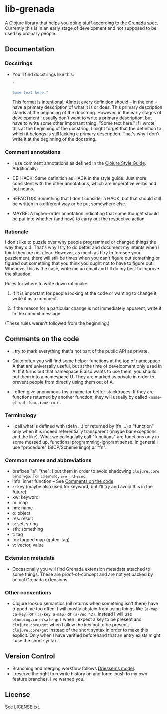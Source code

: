# lib-grenada

A Clojure library that helps you doing stuff according to the [Grenada
spec](https://github.com/clj-grenada/grenada-spec). Currently this is in an
early stage of development and not supposed to be used by ordinary people.

## Documentation

### Docstrings

 - You'll find docstrings like this:

   ```clojure
   "

   Some text here."
   ```

   This format is intentional. Almost every definition should – in the end –
   have a primary description of what it is or does. This primary description
   stands at the beginning of the docstring. However, in the early stages of
   development I usually don't want to write a primary description, but have to
   write some other important thing: "Some text here." If I wrote this at the
   beginning of the docstring, I might forget that the definition to which it
   belongs is still lacking a primary description. That's why I don't write it
   at the beginning of the docstring.

### Comment annotations

 - I use comment annotations as defined in the [Clojure Style
   Guide](https://github.com/bbatsov/clojure-style-guide#comment-annotations).
   Additionally:

 - DE-HACK: Same definition as HACK in the style guide. Just more consistent
   with the other annotations, which are imperative verbs and not nouns.

 - REFACTOR: Something that I don't consider a HACK, but that should still be
   written in a different way or be put somewhere else.

 - MAYBE: A higher-order annotation indicating that some thought should be put
   into whether (and how) to carry out the respective action.

### Rationale

I don't like to puzzle over why people programmed or changed things the way they
did. That's why I try to do better and document my intents when I think they are
not clear. However, as much as I try to foresee your puzzlement, there will
still be times when you can't figure out something or figured out something that
you think you ought not to have to figure out. Whenever this is the case, write
me an email and I'll do my best to improve the situation.

Rules for where to write down rationale:

 1. If it is important for people looking at the code or wanting to change it,
    write it as a comment.

 2. If the reason for a particular change is not immediately apparent, write it
    in the commit message.

(These rules weren't followed from the beginning.)

## Comments on the code

 - I try to mark everything that's not part of the public API as private.

 - Quite often you will find some helper functions at the top of namespace A
   that are universally useful, but at the time of development only used in A.
   If it turns out that namespace B also wants to use them, you should put them
   into a namespace U. They are marked as private in order to prevent people
   from directly using them out of A.

 - I often give anonymous fns a name for better stacktraces. If they are
   functions returned by another function, they will usually by called
   `<name-of-out-function>-infn`.

### Terminology

 - I call what is defined with (defn …) or returned by (fn …) a
   "function" only when it is indeed referentially transparent (maybe bar
   exceptions and the like). What we colloquially call "functions" are functions
   only in some messed up, functional programming-ignorant sense. In general I
   use "procedure" (SICP/Scheme lingo) or "fn".

### Common names and abbreviations

 - prefixes "a", "the": I put them in order to avoid shadowing `clojure.core`
   bindings. For example, `avar`, `thevec`.
 - infn: inner function – See [Comments on the code](#comments-on-the-code).
 - k: key (maybe also used for keyword, but I'll try and avoid this in the
           future)
 - kw: keyword
 - m: map
 - nm: name
 - o: object
 - res: result
 - s: set, string
 - sth: something
 - t: tag
 - tm: tagged map (guten-tag)
 - v: vector, value

### Extension metadata

 - Occasionally you will find Grenada extension metadata attached to some
   things. These are proof-of-concept and are not yet backed by actual Grenada
   extensions.

### Other conventions

 - Clojure lookup semantics (nil returns when something isn't there) have
   tripped me too often. I will mostly abstain from using things like `(a-map
   :a-key)` or `(:a-key a-map)` or `(a-vec 42)`. Instead I will use
   `plumbing.core/safe-get` when I expect a key to be present and
   `clojure.core/get` when I allow the key not to be present. `clojure.core/get`
   instead of the short syntax in order to make this explicit. Only when I have
   verified beforehand that an entry exists might I use the short syntax.

## Version Control

 - Branching and merging workflow follows [Driessen's
   model](http://nvie.com/posts/a-successful-git-branching-model/).
 - I reserve the right to rewrite history on and force-push to my own feature
   branches. I've warned you.

## License

See [LICENSE.txt](LICENSE.txt).
